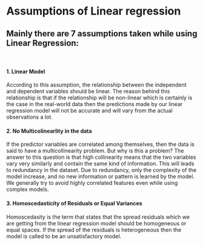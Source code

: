# Assumptions of Linear regression

<h2>Mainly there are 7 assumptions taken while using Linear Regression:</h2>
<br/>

<h4>1. Linear Model</h4>
<p>According to this assumption, the relationship between the independent and dependent variables should be linear. The reason behind this relationship is that if the relationship will be non-linear which is certainly is the case in the real-world data then the predictions made by our linear regression model will not be accurate and will vary from the actual observations a lot.</p>

<h4>2. No Multicolinearlity in the data</h4>
<p>If the predictor variables are correlated among themselves, then the data is said to have a multicollinearity problem. But why is this a problem? The answer to this question is that high collinearity means that the two variables vary very similarly and contain the same kind of information. This will leads to redundancy in the dataset. Due to redundancy, only the complexity of the model increase, and no new information or pattern is learned by the model. We generally try to avoid highly correlated features even while using complex models.</p>

<h4>3. Homoscedasticity of Residuals or Equal Variances</h4>
<p>Homoscedasity is the term that states that the spread residuals which we are getting from the linear regression model should be homogeneous or equal spaces. If the spread of the residuals is heterogeneous then the model is called to be an unsatisfactory model.</p>
<img src="https://media.geeksforgeeks.org/wp-content/uploads/20221104123858/SatisfactoryUnsatisfactoryModel.png" alt="picture represting Equal variance>


<h4>4. No Autocorrelation in residuals</h4>
<p>One of the critical assumptions of multiple linear regression is that there should be no autocorrelation in the data. When the residuals are dependent on each other, there is autocorrelation. This factor is visible in the case of stock prices when the price of a stock is not independent of its previous one.</p>


<h4>5. Number of observations Greater than the number of predictors</h4>
<p>For a better-performing model, the number of training data or observations should be always greater than the number of test or prediction data. However greater the number of observations better the model performance. Therefore, to build a linear regression model you must have more observations than the number of independent variables (predictors) in the data set. The reason behind this can be understood by the curse of dimensionality.</p>


<h4>6. Each observation is unique</h4>
<p>It is also important to ensure that each observation is independent of the other observation.  Meaning each observation in the data set should be measured separately on a unique occurrence of the event that caused the observation.</p>

<h4>7. the Oulier Check</h4>
<br/>

<h3>Dummy variable trap</h3>
<p>The Dummy variable trap is a scenario where there are attributes that are highly correlated (Multicollinear) and one variable predicts the value of others. When we use one-hot encoding for handling the categorical data, then one dummy variable (attribute) can be predicted with the help of other dummy variables. Hence, one dummy variable is highly correlated with other dummy variables. Using all dummy variables for regression models leads to a dummy variable trap. So, the regression models should be designed to exclude one dummy variable. </p>